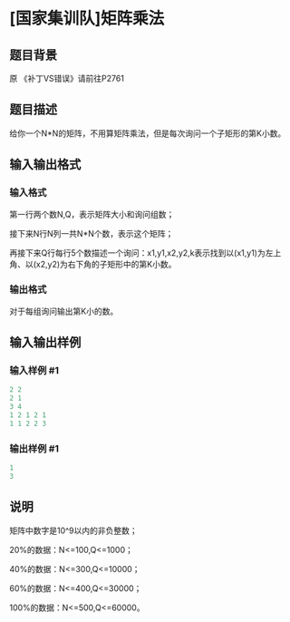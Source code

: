 # [国家集训队]矩阵乘法

## 题目背景

原 《补丁VS错误》请前往P2761

## 题目描述

给你一个N\*N的矩阵，不用算矩阵乘法，但是每次询问一个子矩形的第K小数。

## 输入输出格式

### 输入格式

第一行两个数N,Q，表示矩阵大小和询问组数；

接下来N行N列一共N\*N个数，表示这个矩阵；

再接下来Q行每行5个数描述一个询问：x1,y1,x2,y2,k表示找到以(x1,y1)为左上角、以(x2,y2)为右下角的子矩形中的第K小数。

### 输出格式

对于每组询问输出第K小的数。

## 输入输出样例

### 输入样例 #1

```cpp
2 2
2 1
3 4
1 2 1 2 1
1 1 2 2 3
```


### 输出样例 #1

```cpp
1
3
```


## 说明

矩阵中数字是10^9以内的非负整数；

20%的数据：N<=100,Q<=1000；

40%的数据：N<=300,Q<=10000；

60%的数据：N<=400,Q<=30000；

100%的数据：N<=500,Q<=60000。

